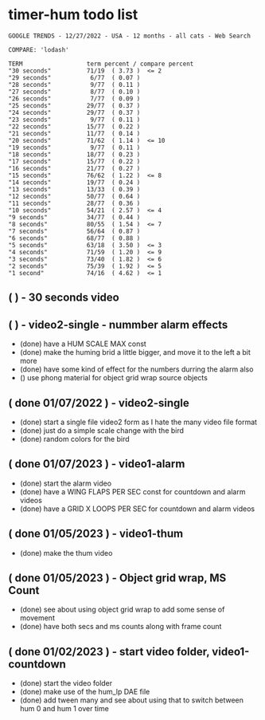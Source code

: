 # timer-hum todo list

```
GOOGLE TRENDS - 12/27/2022 - USA - 12 months - all cats - Web Search
 
COMPARE: 'lodash'
 
TERM                  term percent / compare percent
"30 seconds"          71/19  ( 3.73 )  <= 2  
"29 seconds"           6/77  ( 0.07 )
"28 seconds"           9/77  ( 0.11 )
"27 seconds"           8/77  ( 0.10 )
"26 seconds"           7/77  ( 0.09 )
"25 seconds"          29/77  ( 0.37 )
"24 seconds"          29/77  ( 0.37 )
"23 seconds"           9/77  ( 0.11 )
"22 seconds"          15/77  ( 0.22 )
"21 seconds"          11/77  ( 0.14 )
"20 seconds"          71/62  ( 1.14 )  <= 10 
"19 seconds"           9/77  ( 0.11 )
"18 seconds"          18/77  ( 0.23 )
"17 seconds"          15/77  ( 0.22 )
"16 seconds"          21/77  ( 0.27 )
"15 seconds"          76/62  ( 1.22 )  <= 8  
"14 seconds"          19/77  ( 0.24 )
"13 seconds"          13/33  ( 0.39 )
"12 seconds"          50/77  ( 0.64 )
"11 seconds"          28/77  ( 0.36 )
"10 seconds"          54/21  ( 2.57 )  <= 4  
"9 seconds"           34/77  ( 0.44 )
"8 seconds"           80/55  ( 1.54 )  <= 7  
"7 seconds"           56/64  ( 0.87 )
"6 seconds"           68/77  ( 0.88 )
"5 seconds"           63/18  ( 3.50 )  <= 3  
"4 seconds"           71/59  ( 1.20 )  <= 9  
"3 seconds"           73/40  ( 1.82 )  <= 6  
"2 seconds"           75/39  ( 1.92 )  <= 5  
"1 second"            74/16  ( 4.62 )  <= 1  
```

## ( ) - 30 seconds video

## ( ) - video2-single - nummber alarm effects
* (done) have a HUM SCALE MAX const
* (done) make the huming brid a little bigger, and move it to the left a bit more
* (done) have some kind of effect for the numbers durring the alarm also
* () use phong material for object grid wrap source objects

## ( done 01/07/2022 ) - video2-single
* (done) start a single file video2 form as I hate the many video file format
* (done) just do a simple scale change with the bird
* (done) random colors for the bird

## ( done 01/07/2023 ) - video1-alarm
* (done) start the alarm video
* (done) have a WING FLAPS PER SEC const for countdown and alarm videos
* (done) have a GRID X LOOPS PER SEC for countdown and alarm videos

## ( done 01/05/2023 ) - video1-thum
* (done) make the thum video

## ( done 01/05/2023 ) - Object grid wrap, MS Count
* (done) see about using object grid wrap to add some sense of movement
* (done) have both secs and ms counts along with frame count

## ( done 01/02/2023 ) - start video folder, video1-countdown
* (done) start the video folder
* (done) make use of the hum_lp DAE file
* (done) add tween many and see about using that to switch between hum 0 and hum 1 over time


